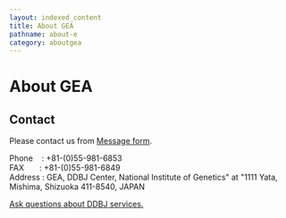 ```yaml
---
layout: indexed_content
title: About GEA
pathname: about-e
category: aboutgea
---
```



# About GEA

## Contact

Please contact us from [Message form](/contact-e.html).

Phone    : +81-(0)55-981-6853  
FAX       : +81-(0)55-981-6849  
Address : GEA, DDBJ Center, National Institute of Genetics" at "1111
Yata, Mishima, Shizuoka 411-8540, JAPAN

[Ask questions about DDBJ services.](/contact-e.html#to-ddbj)
